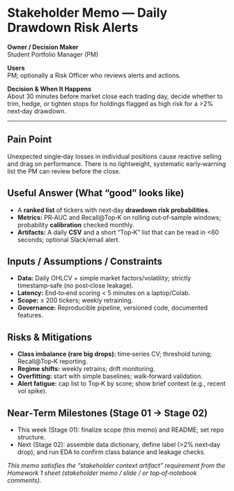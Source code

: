 # Stakeholder Memo — Daily Drawdown Risk Alerts

**Owner / Decision Maker**  
Student Portfolio Manager (PM)

**Users**  
PM; optionally a Risk Officer who reviews alerts and actions.

**Decision & When It Happens**  
About 30 minutes before market close each trading day, decide whether to trim, hedge, or tighten stops for holdings flagged as high risk for a >2% next‑day drawdown.

---

## Pain Point
Unexpected single‑day losses in individual positions cause reactive selling and drag on performance. There is no lightweight, systematic early‑warning list the PM can review before the close.

## Useful Answer (What “good” looks like)
- A **ranked list** of tickers with next‑day **drawdown risk probabilities**.  
- **Metrics:** PR‑AUC and Recall@Top‑K on rolling out‑of‑sample windows; probability **calibration** checked monthly.  
- **Artifacts:** A daily **CSV** and a short “Top‑K” list that can be read in <60 seconds; optional Slack/email alert.

## Inputs / Assumptions / Constraints
- **Data:** Daily OHLCV + simple market factors/volatility; strictly timestamp‑safe (no post‑close leakage).  
- **Latency:** End‑to‑end scoring < 5 minutes on a laptop/Colab.  
- **Scope:** ≤ 200 tickers; weekly retraining.  
- **Governance:** Reproducible pipeline, versioned code, documented features.

## Risks & Mitigations
- **Class imbalance (rare big drops):** time‑series CV; threshold tuning; Recall@Top‑K reporting.  
- **Regime shifts:** weekly retrains; drift monitoring.  
- **Overfitting:** start with simple baselines; walk‑forward validation.  
- **Alert fatigue:** cap list to Top‑K by score; show brief context (e.g., recent vol spike).

## Near‑Term Milestones (Stage 01 → Stage 02)
- This week (Stage 01): finalize scope (this memo) and README; set repo structure.  
- Next (Stage 02): assemble data dictionary, define label (>2% next‑day drop), and run EDA to confirm class balance and leakage checks.

*This memo satisfies the “stakeholder context artifact” requirement from the Homework 1 sheet (stakeholder memo / slide / or top‑of‑notebook comments).* 
